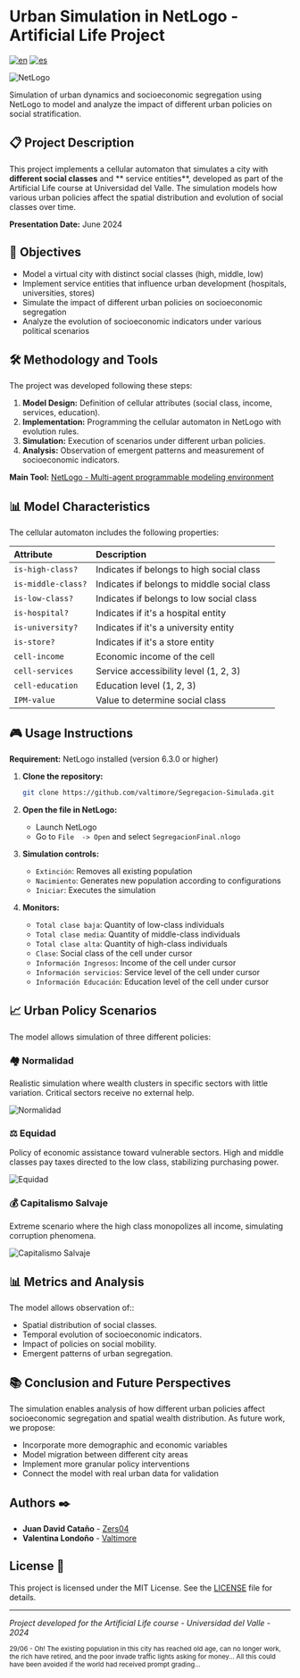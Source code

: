 # Urban Simulation in NetLogo - Artificial Life Project

[![en](https://img.shields.io/badge/lang-en-blue.svg)](https://github.com/valtimore/Segregacion-Simulada/blob/main/README.md)
[![es](https://img.shields.io/badge/lang-es-blue.svg)](https://github.com/valtimore/Segregacion-Simulada/blob/main/README-es.md)

![NetLogo](https://img.shields.io/badge/NetLogo-6.3.0%2B-green)

Simulation of urban dynamics and socioeconomic segregation using NetLogo to model and analyze the impact of different urban policies on social stratification.

## 📋 Project Description

This project implements a cellular automaton that simulates a city with **different social classes** and ** service entities**, developed as part of the Artificial Life course at Universidad del Valle. The simulation models how various urban policies affect the spatial distribution and evolution of social classes over time.

**Presentation Date:** June 2024

## 🎯 Objectives

- Model a virtual city with distinct social classes (high, middle, low)
- Implement service entities that influence urban development (hospitals, universities, stores)
- Simulate the impact of different urban policies on socioeconomic segregation
- Analyze the evolution of socioeconomic indicators under various political scenarios

## 🛠️ Methodology and Tools

The project was developed following these steps:

1.  **Model Design:** Definition of cellular attributes (social class, income, services, education).
2.  **Implementation:** Programming the cellular automaton in NetLogo with evolution rules.
3.  **Simulation:** Execution of scenarios under different urban policies.
4.  **Analysis:** Observation of emergent patterns and measurement of socioeconomic indicators.

**Main Tool:** [NetLogo - Multi-agent programmable modeling environment](https://ccl.northwestern.edu/netlogo/)

## 📊 Model Characteristics

The cellular automaton includes the following properties:

| Attribute | Description |
| :--- | :--- |
| `is-high-class?` | Indicates if belongs to high social class |
| `is-middle-class?` | Indicates if belongs to middle social class |
| `is-low-class?` | Indicates if belongs to low social class |
| `is-hospital?` | Indicates if it's a hospital entity |
| `is-university?` | Indicates if it's a university entity |
| `is-store?` | Indicates if it's a store entity |
| `cell-income` | Economic income of the cell |
| `cell-services` | Service accessibility level (1, 2, 3) |
| `cell-education` | Education level (1, 2, 3) |
| `IPM-value` | Value to determine social class |

## 🎮 Usage Instructions

**Requirement:** NetLogo installed (version 6.3.0 or higher)

1.  **Clone the repository:**
    ```bash
    git clone https://github.com/valtimore/Segregacion-Simulada.git
    ```

2.  **Open the file in NetLogo:**
    - Launch NetLogo
    - Go to `File  -> Open` and select `SegregacionFinal.nlogo`

3.  **Simulation controls:**
    - `Extinción`: Removes all existing population
    - `Nacimiento`: Generates new population according to configurations
    - `Iniciar`: Executes the simulation

4.  **Monitors:**
    - `Total clase baja`: Quantity of low-class individuals
    - `Total clase media`: Quantity of middle-class individuals
    - `Total clase alta`: Quantity of high-class individuals
    - `Clase`: Social class of the cell under cursor
    - `Información Ingresos`: Income of the cell under cursor
    - `Información servicios`: Service level of the cell under cursor
    - `Información Educación`: Education level of the cell under cursor

## 📈 Urban Policy Scenarios

The model allows simulation of three different policies:

### 🏘️ Normalidad
Realistic simulation where wealth clusters in specific sectors with little variation. Critical sectors receive no external help.

![Normalidad](https://github.com/valtimore/Segregacion-Simulada/assets/119082415/2d796d10-ef56-4bc1-a551-56f0e4b4494e)

### ⚖️ Equidad
Policy of economic assistance toward vulnerable sectors. High and middle classes pay taxes directed to the low class, stabilizing purchasing power.

![Equidad](https://github.com/valtimore/Segregacion-Simulada/assets/119082415/12d5590c-e95b-4024-90ec-ae9cc30e3545)

### 💰 Capitalismo Salvaje
Extreme scenario where the high class monopolizes all income, simulating corruption phenomena.

![Capitalismo Salvaje](https://github.com/valtimore/Segregacion-Simulada/assets/119082415/0c754035-1ef6-4ec1-bd1a-4f26f0fee15f)

## 📊 Metrics and Analysis

The model allows observation of::
- Spatial distribution of social classes.
- Temporal evolution of socioeconomic indicators.
- Impact of policies on social mobility.
- Emergent patterns of urban segregation.

## 📚 Conclusion and Future Perspectives

The simulation enables analysis of how different urban policies affect socioeconomic segregation and spatial wealth distribution. As future work, we propose:

- Incorporate more demographic and economic variables
- Model migration between different city areas
- Implement more granular policy interventions
- Connect the model with real urban data for validation

## Authors ✒️

* **Juan David Cataño** - [Zers04](https://github.com/Zers04)
* **Valentina Londoño** - [Valtimore](https://github.com/valtimore)

## License 📄

This project is licensed under the MIT License. See the [LICENSE](LICENSE) file for details.

---

*Project developed for the Artificial Life course - Universidad del Valle - 2024*

<sub>29/06 - Oh! The existing population in this city has reached old age, can no longer work, the rich have retired, and the poor invade traffic lights asking for money... All this could have been avoided if the world had received prompt grading...</sub>
